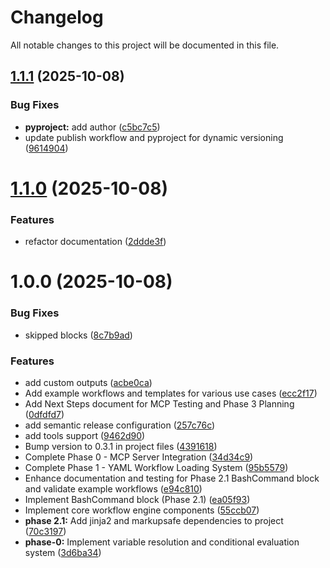 # Changelog

All notable changes to this project will be documented in this file.

## [1.1.1](https://github.com/qtsone/mcp-workflows/compare/v1.1.0...v1.1.1) (2025-10-08)


### Bug Fixes

* **pyproject:** add author ([c5bc7c5](https://github.com/qtsone/mcp-workflows/commit/c5bc7c5a90df81f7419ece7237cf4545e7ed7405))
* update publish workflow and pyproject for dynamic versioning ([9614904](https://github.com/qtsone/mcp-workflows/commit/961490474aa32726dd0b2b508aea7117fc285704))

# [1.1.0](https://github.com/qtsone/mcp-workflows/compare/v1.0.0...v1.1.0) (2025-10-08)


### Features

* refactor documentation ([2ddde3f](https://github.com/qtsone/mcp-workflows/commit/2ddde3fb80c181d2b36e37491d7a31bbb0c3e0de))

# 1.0.0 (2025-10-08)


### Bug Fixes

* skipped blocks ([8c7b9ad](https://github.com/qtsone/mcp-workflows/commit/8c7b9ad6ad3b563378ff9a00bd73cbbb07033bf5))


### Features

* add custom outputs ([acbe0ca](https://github.com/qtsone/mcp-workflows/commit/acbe0caef1742e086a541d670dfe842d2c2e9a86))
* Add example workflows and templates for various use cases ([ecc2f17](https://github.com/qtsone/mcp-workflows/commit/ecc2f177ab7a0bf3bb16ece7f3ee478a29390220))
* Add Next Steps document for MCP Testing and Phase 3 Planning ([0dfdfd7](https://github.com/qtsone/mcp-workflows/commit/0dfdfd7d110df84f02e9463ae11eb3abaa9a6c96))
* add semantic release configuration ([257c76c](https://github.com/qtsone/mcp-workflows/commit/257c76c5afc93fa6baaff5c129b7a79e83609a6a))
* add tools support ([9462d90](https://github.com/qtsone/mcp-workflows/commit/9462d904b049c12a29c49ac7f96aadaf07e0e21c))
* Bump version to 0.3.1 in project files ([4391618](https://github.com/qtsone/mcp-workflows/commit/4391618c3d0502ad2c98bfe98a63856be98ebbd3))
* Complete Phase 0 - MCP Server Integration ([34d34c9](https://github.com/qtsone/mcp-workflows/commit/34d34c9d17b574fce6139e6b6112698a39dde9f3))
* Complete Phase 1 - YAML Workflow Loading System ([95b5579](https://github.com/qtsone/mcp-workflows/commit/95b5579aeadb9395735faf9f906008dd16e8b979))
* Enhance documentation and testing for Phase 2.1 BashCommand block and validate example workflows ([e94c810](https://github.com/qtsone/mcp-workflows/commit/e94c8101ff50bb9923497746d154f599ba2c5910))
* Implement BashCommand block (Phase 2.1) ([ea05f93](https://github.com/qtsone/mcp-workflows/commit/ea05f93409aef0f07aa9117a238c772c8fcf6699))
* Implement core workflow engine components ([55ccb07](https://github.com/qtsone/mcp-workflows/commit/55ccb07c7f874968a01ef076c6f4231d78a9fee5))
* **phase 2.1:** Add jinja2 and markupsafe dependencies to project ([70c3197](https://github.com/qtsone/mcp-workflows/commit/70c319774f408d09548e02177def79d6084ee769))
* **phase-0:** Implement variable resolution and conditional evaluation system ([3d6ba34](https://github.com/qtsone/mcp-workflows/commit/3d6ba345f9e49ba2dbebbc2a1fa1c5d901a07a1c))
